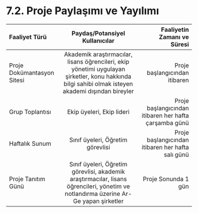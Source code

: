 # 7.2. Proje Paylaşımı ve Yayılımı
| Faaliyet Türü | Paydaş/Potansiyel Kullanıcılar | Faaliyetin Zamanı ve Süresi |
| :---         |     :---:      |          ---: |
| Proje Dokümantasyon Sitesi | Akademik araştırmacılar, lisans öğrencileri, ekip yönetimi uygulayan şirketler, konu hakkında bilgi sahibi olmak isteyen akademi dışından bireyler | Proje başlangıcından itibaren |
| Grup Toplantısı | Ekip üyeleri, Ekip lideri | Proje başlangıcından itibaren her hafta çarşamba günü |
| Haftalık Sunum | Sınıf üyeleri, Öğretim görevlisi | Proje başlangıcından itibaren her hafta salı günü |
| Proje Tanıtım Günü | Sınıf üyeleri, Öğretim görevlisi, akademik araştırmacılar, lisans öğrencileri, yönetim ve notlandırma üzerine Ar-Ge yapan şirketler | Proje Sonunda 1 gün |
